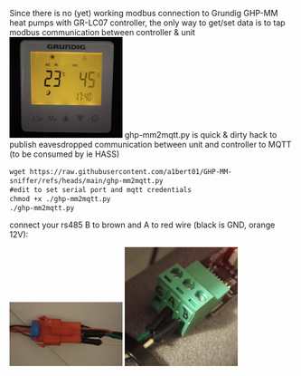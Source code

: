 Since there is no (yet) working modbus connection to Grundig GHP-MM heat pumps with GR-LC07 controller, the only way to get/set data is to tap  modbus communication between controller & unit
<img src='images/gr-lr07.jpg' width='200'>
ghp-mm2mqtt.py is quick & dirty hack to publish eavesdropped communication between unit and controller to MQTT (to be consumed by ie HASS)

```
wget https://raw.githubusercontent.com/a1bert01/GHP-MM-sniffer/refs/heads/main/ghp-mm2mqtt.py
#edit to set serial port and mqtt credentials
chmod +x ./ghp-mm2mqtt.py
./ghp-mm2mqtt.py
```

connect your rs485 B to brown and A to red wire (black is GND, orange 12V):

<img src='images/jst-connector.jpg' width='200'> 
<img src='images/modbus2usb.jpg' width='200'>
